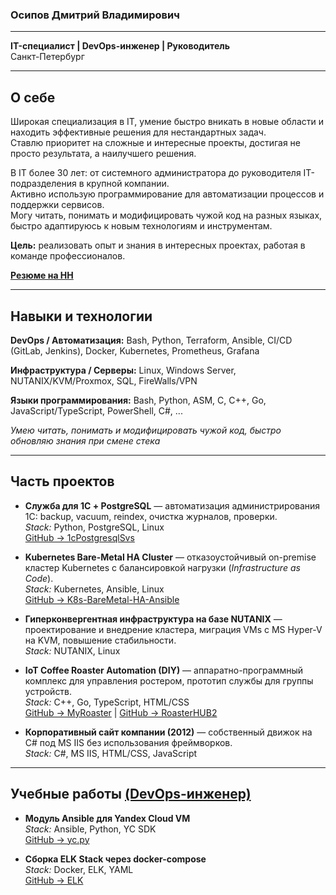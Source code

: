 ### Осипов Дмитрий Владимирович
---
**IT-специалист | DevOps-инженер | Руководитель**  
Санкт-Петербург  

---

## О себе
Широкая специализация в IT, умение быстро вникать в новые области и находить эффективные решения для нестандартных задач.  
Ставлю приоритет на сложные и интересные проекты, достигая не просто результата, а наилучшего решения.  

В IT более 30 лет: от системного администратора до руководителя IT-подразделения в крупной компании.  
Активно использую программирование для автоматизации процессов и поддержки сервисов.  
Могу читать, понимать и модифицировать чужой код на разных языках, быстро адаптируюсь к новым технологиям и инструментам.  

**Цель:** реализовать опыт и знания в интересных проектах, работая в команде профессионалов.  

**[Резюме на HH](https://spb.hh.ru/resume/87531a2cff0708045a0039ed1f555878576577)**  

---

## Навыки и технологии

**DevOps / Автоматизация:** Bash, Python, Terraform, Ansible, CI/CD (GitLab, Jenkins), Docker, Kubernetes, Prometheus, Grafana  

**Инфраструктура / Серверы:** Linux, Windows Server, NUTANIX/KVM/Proxmox, SQL, FireWalls/VPN

**Языки программирования:** Bash, Python, ASM, C, C++, Go, JavaScript/TypeScript, PowerShell, C#, ...  

*Умею читать, понимать и модифицировать чужой код, быстро обновляю знания при смене стека*  

---

## Часть проектов

- **Служба для 1С + PostgreSQL** — автоматизация администрирования 1С: backup, vacuum, reindex, очистка журналов, проверки.  
  *Stack:* Python, PostgreSQL, Linux  
  [GitHub → 1cPostgresqlSvs](https://github.com/DimOsSpb/1cPostgresqlSvs)  

- **Kubernetes Bare-Metal HA Cluster** — отказоустойчивый on-premise кластер Kubernetes с балансировкой нагрузки (*Infrastructure as Code*).  
  *Stack:* Kubernetes, Ansible, Linux  
  [GitHub → K8s-BareMetal-HA-Ansible](https://github.com/DimOsSpb/K8s-BareMetal-HA-Ansible)  

- **Гиперконвергентная инфраструктура на базе NUTANIX** — проектирование и внедрение кластера, миграция VMs с MS Hyper-V на KVM, повышение стабильности.  
  *Stack:* NUTANIX, Linux  

- **IoT Coffee Roaster Automation (DIY)** — аппаратно-программный комплекс для управления ростером, прототип службы для группы устройств.  
  *Stack:* C++, Go, TypeScript, HTML/CSS  
  [GitHub → MyRoaster](https://github.com/DimOsSpb/MyRoaster) | [GitHub → RoasterHUB2](https://github.com/DimOsSpb/RoasterHUB2)  

- **Корпоративный сайт компании (2012)** — собственный движок на C# под MS IIS без использования фреймворков.  
  *Stack:* C#, MS IIS, HTML/CSS, JavaScript  

---

## Учебные работы [(DevOps-инженер)](https://github.com/DimOsSpb/Netology-DevOps/tree/main)
- **Модуль Ansible для Yandex Cloud VM**  
  *Stack:* Ansible, Python, YC SDK  
  [GitHub → yc.py](https://github.com/DimOsSpb/my_own_collection/blob/1.1.3/plugins/modules/yc.py)  

- **Сборка ELK Stack через docker-compose**  
  *Stack:* Docker, ELK, YAML  
  [GitHub → ELK](https://github.com/DimOsSpb/Netology-DevOps/tree/main/mnt-homeworks/10-monitoring-04-elk#%D1%80%D0%B5%D1%88%D0%B5%D0%BD%D0%B8%D0%B5-%D0%B7%D0%B0%D0%B4%D0%B0%D0%BD%D0%B8%D1%8F-1)  
